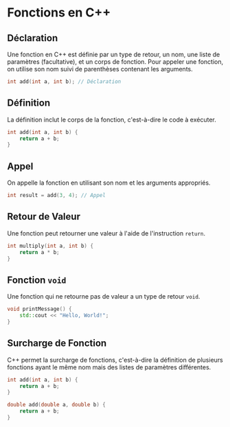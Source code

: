 # Fonctions en C++

## Déclaration

Une fonction en C++ est définie par un type de retour, un nom, une liste de paramètres (facultative), et un corps de fonction. Pour appeler une fonction, on utilise son nom suivi de parenthèses contenant les arguments.

```cpp
int add(int a, int b); // Déclaration
```

## Définition

La définition inclut le corps de la fonction, c'est-à-dire le code à exécuter.

```cpp
int add(int a, int b) {
    return a + b;
}
```

## Appel

On appelle la fonction en utilisant son nom et les arguments appropriés.

```cpp
int result = add(3, 4); // Appel
```

## Retour de Valeur

Une fonction peut retourner une valeur à l'aide de l'instruction `return`.

```cpp
int multiply(int a, int b) {
    return a * b;
}
```

## Fonction `void`

Une fonction qui ne retourne pas de valeur a un type de retour `void`.

```cpp
void printMessage() {
    std::cout << "Hello, World!";
}
```

## Surcharge de Fonction

C++ permet la surcharge de fonctions, c'est-à-dire la définition de plusieurs fonctions ayant le même nom mais des listes de paramètres différentes.

```cpp
int add(int a, int b) {
    return a + b;
}

double add(double a, double b) {
    return a + b;
}
```


